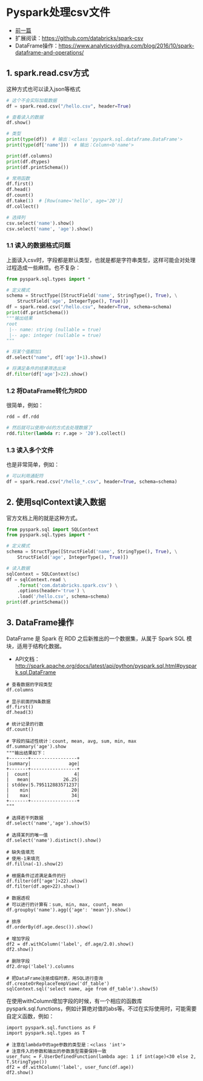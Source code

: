 # Pyspark处理csv文件

- [前一篇](/hadoop/pyspark-base.md)
- 扩展阅读：https://github.com/databricks/spark-csv
- DataFrame操作：https://www.analyticsvidhya.com/blog/2016/10/spark-dataframe-and-operations/

## 1. spark.read.csv方式
这种方式也可以读入json等格式

```python
# 这个不会实际加载数据
df = spark.read.csv("/hello.csv", header=True)

# 查看读入的数据
df.show()

# 类型
print(type(df))  # 输出：<class 'pyspark.sql.dataframe.DataFrame'>
print(type(df['name']))  # 输出：Column<b'name'>

print(df.columns)
print(df.dtypes)
print(df.printSchema())

# 常用函数
df.first()
df.head()
df.count()
df.take(1)  # [Row(name='hello', age='20')]
df.collect()

# 选择列
csv.select('name').show()
csv.select('name', 'age').show()
```

### 1.1 读入的数据格式问题
上面读入csv时，字段都是默认类型，也就是都是字符串类型，这样可能会对处理过程造成一些麻烦。也不复杂：

```python
from pyspark.sql.types import *

# 定义模式
schema = StructType([StructField('name', StringType(), True), \
    StructField('age', IntegerType(), True)])
df = spark.read.csv("/hello.csv", header=True, schema=schema)
print(df.printSchema())
"""输出结果
root
 |-- name: string (nullable = true)
 |-- age: integer (nullable = true)
"""

# 将某个值都加1
df.select("name", df['age']+1).show()

# 将满足条件的结果筛选出来
df.filter(df['age']>22).show()
```


### 1.2 将DataFrame转化为RDD
很简单，例如：

```python
rdd = df.rdd

# 然后就可以使用rdd的方式去处理数据了
rdd.filter(lambda r: r.age > '20').collect()
```

### 1.3 读入多个文件
也是非常简单，例如：

```python
# 可以利用通配符
df = spark.read.csv("/hello_*.csv", header=True, schema=schema)
```

## 2. 使用sqlContext读入数据
官方文档上用的就是这种方式。

```python
from pyspark.sql import SQLContext
from pyspark.sql.types import *

# 定义模式
schema = StructType([StructField('name', StringType(), True), \
    StructField('age', IntegerType(), True)])

# 读入数据
sqlContext = SQLContext(sc)
df = sqlContext.read \
    .format('com.databricks.spark.csv') \
    .options(header='true') \
    .load('/hello.csv', schema=schema)
print(df.printSchema())
```

## 3. DataFrame操作
DataFrame 是 Spark 在 RDD 之后新推出的一个数据集，从属于 Spark SQL 模块，适用于结构化数据。

- API文档：http://spark.apache.org/docs/latest/api/python/pyspark.sql.html#pyspark.sql.DataFrame

```
# 查看数据的字段类型
df.columns

# 显示前面的N条数据
df.first()
df.head(3)

# 统计记录的行数
df.count()

# 字段的描述性统计：count, mean, avg, sum, min, max
df.summary('age').show
"""输出结果如下：
+-------+-----------------+
|summary|              age|
+-------+-----------------+
|  count|                4|
|   mean|            26.25|
| stddev|5.795112883571237|
|    min|               20|
|    max|               34|
+-------+-----------------+
"""

# 选择若干列数据
df.select('name','age').show(5)

# 选择某列的唯一值
df.select('name').distinct().show()

# 缺失值填充
# 使用-1来填充
df.fillna(-1).show(2)

# 根据条件过滤满足条件的行
df.filter(df['age']>22).show()
df.filter(df.age>22).show()

# 数据透视
# 可以进行的计算有：sum, min, max, count, mean
df.groupby('name').agg({'age': 'mean'}).show()

# 排序
df.orderBy(df.age.desc()).show()

# 增加字段
df2 = df.withColumn('label', df.age/2.0).show()
df2.show()

# 删除字段
df2.drop('label').columns

# 把DataFrame注册成临时表，用SQL进行查询
df.createOrReplaceTempView('df_table')
sqlContext.sql('select name, age from df_table').show(5)
```

在使用withColumn增加字段的时候，有一个相应的函数库pyspark.sql.functions，例如计算绝对值的abs等。不过在实际使用时，可能需要自定义函数，例如：

```
import pyspark.sql.functions as F
import pyspark.sql.types as T

# 注意在lambda中的age参数的类型是：<class 'int'>
# 注意传入的参数和输出的参数类型需要保持一致
user_func = F.UserDefinedFunction(lambda age: 1 if int(age)<30 else 2, T.StringType())
df2 = df.withColumn('label', user_func(df.age))
df2.show()
```





